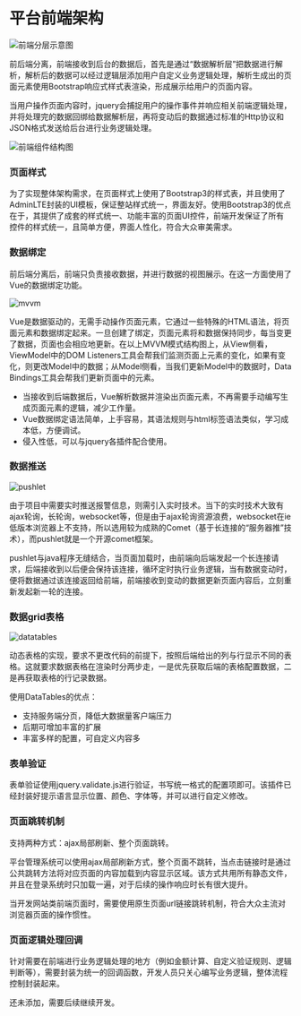 # 平台前端架构

![前端分层示意图](http://swroom.qiniudn.com/frontfenceng.png)

前后端分离，前端接收到后台的数据后，首先是通过“数据解析层”把数据进行解析，解析后的数据可以经过逻辑层添加用户自定义业务逻辑处理，解析生成出的页面元素使用Bootstrap响应式样式表渲染，形成展示给用户的页面内容。

当用户操作页面内容时，jquery会捕捉用户的操作事件并响应相关前端逻辑处理，并将处理完的数据回绑给数据解析层，再将变动后的数据通过标准的Http协议和JSON格式发送给后台进行业务逻辑处理。

![前端组件结构图](http://swroom.qiniudn.com/%E5%89%8D%E7%AB%AF%E7%BB%84%E4%BB%B6%E7%BB%93%E6%9E%84%E5%9B%BE.png)

### 页面样式
为了实现整体架构需求，在页面样式上使用了Bootstrap3的样式表，并且使用了AdminLTE封装的UI模板，保证整站样式统一，界面友好。使用Bootstrap3的优点在于，其提供了成套的样式统一、功能丰富的页面UI控件，前端开发保证了所有控件的样式统一，且简单方便，界面人性化，符合大众审美需求。

### 数据绑定
前后端分离后，前端只负责接收数据，并进行数据的视图展示。在这一方面使用了Vue的数据绑定功能。

![mvvm](http://swroom.qiniudn.com/mvvm.png)

Vue是数据驱动的，无需手动操作页面元素，它通过一些特殊的HTML语法，将页面元素和数据绑定起来。一旦创建了绑定，页面元素将和数据保持同步，每当变更了数据，页面也会相应地更新。在以上MVVM模式结构图上，从View侧看，ViewModel中的DOM Listeners工具会帮我们监测页面上元素的变化，如果有变化，则更改Model中的数据；从Model侧看，当我们更新Model中的数据时，Data Bindings工具会帮我们更新页面中的元素。

* 当接收到后端数据后，Vue解析数据并渲染出页面元素，不再需要手动编写生成页面元素的逻辑，减少工作量。
* Vue数据绑定语法简单，上手容易，其语法规则与html标签语法类似，学习成本低，方便调试。
* 侵入性低，可以与jquery各插件配合使用。

### 数据推送

![pushlet](http://swroom.qiniudn.com/pushlet.png)

由于项目中需要实时推送报警信息，则需引入实时技术。当下的实时技术大致有ajax轮询，长轮询，websocket等，但是由于ajax轮询资源浪费，websocket在ie低版本浏览器上不支持，所以选用较为成熟的Comet（基于长连接的“服务器推”技术），而pushlet就是一个开源comet框架。

pushlet与java程序无缝结合，当页面加载时，由前端向后端发起一个长连接请求，后端接收到以后便会保持该连接，循环定时执行业务逻辑，当有数据变动时，便将数据通过该连接返回给前端，前端接收到变动的数据更新页面内容后，立刻重新发起新一轮的连接。

### 数据grid表格

![datatables](http://swroom.qiniudn.com/DataTables.png)

动态表格的实现，要求不更改代码的前提下，按照后端给出的列与行显示不同的表格。这就要求数据表格在渲染时分两步走，一是优先获取后端的表格配置数据，二是再获取表格的行记录数据。

使用DataTables的优点：
* 支持服务端分页，降低大数据量客户端压力
* 后期可增加丰富的扩展
* 丰富多样的配置，可自定义内容多

### 表单验证

表单验证使用jquery.validate.js进行验证，书写统一格式的配置项即可。该插件已经封装好提示语言显示位置、颜色、字体等，并可以进行自定义修改。

### 页面跳转机制

支持两种方式：ajax局部刷新、整个页面跳转。

平台管理系统可以使用ajax局部刷新方式，整个页面不跳转，当点击链接时是通过公共跳转方法将对应页面的内容加载到内容显示区域。该方式共用所有静态文件，并且在登录系统时只加载一遍，对于后续的操作响应时长有很大提升。

当开发网站类前端页面时，需要使用原生页面url链接跳转机制，符合大众主流对浏览器页面的操作惯性。

### 页面逻辑处理回调

针对需要在前端进行业务逻辑处理的地方（例如金额计算、自定义验证规则、逻辑判断等），需要封装为统一的回调函数，开发人员只关心编写业务逻辑，整体流程控制封装起来。

还未添加，需要后续继续开发。


